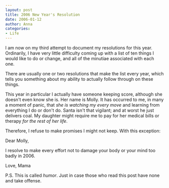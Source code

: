 ```yaml
---
layout: post
title: 2006 New Year's Resolution
date: 2006-01-12
author: Anna
categories:
- Life
---
```


I am now on my third attempt to document my resolutions for this year. Ordinarily, I have very little difficulty coming up with a list of ten things I would like to do or change, and all of the minutiae associated with each one. 

There are usually one or two resolutions that make the list every year, which tells you something about my ability to actually follow through on these things. 

This year in particular I actually have someone keeping score, although she doesn't even know she is. Her name is Molly. It has occurred to me, in many a moment of panic, that <i>she is watching my every move</i> and learning from everything I do or don't do. Santa isn't that vigilant; and at worst he just delivers coal. My daughter might require me to pay for her medical bills or therapy <i>for the rest of her life</i>.
 
Therefore, I refuse to make promises I might not keep. With this exception:

Dear Molly, 

I resolve to make every effort not to damage your body or your mind too badly in 2006.

Love, Mama

P.S. This is called <i>humor</i>. Just in case those who read this post have none and take offense.